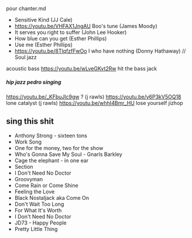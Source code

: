 pour chanter.md


* Sensitive Kind (JJ Cale)
* https://youtu.be/VHFAX1JngAU Boo's tune (James Moody)
* It serves you right to suffer (John Lee Hooker)
* How blue can you get (Esther Phillips)
* Use me (Esther Phillips)
* https://youtu.be/8TlqfzfFwOo I who have nothing (Donny Hathaway) // Soul jazz 

acoustic bass
https://youtu.be/wLveGKvt2Rw hit the bass jack

##### hip jazz pedro singing
https://youtu.be/_KFbuJlc9gw ? (j rawls)
https://youtu.be/y6P3kV5OQ18 lone catalyst (j rawls)
https://youtu.be/whhI4Bmr_HU lose yourself jizhop


## sing this shit
- Anthony Strong - sixteen tons
- Work Song
- One for the money, two for the show
- Who's Gonna Save My Soul - Gnarls Barkley
- Cage the elephant - in one ear
- Section
- I Don't Need No Doctor
- Groovyman
- Come Rain or Come Shine
- Feeling the Love
- Black Nostaljack aka Come On
- Don't Wait Too Long
- For What It's Worth
- I Don't Need No Doctor
- JD73 - Happy People
- Pretty Little Thing